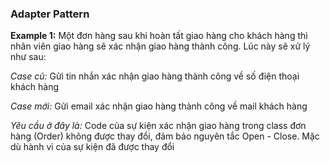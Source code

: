 ### Adapter Pattern
**Example 1:** 
Một đơn hàng sau khi hoàn tất giao hàng cho khách hàng thì nhân viên giao hàng
sẽ xác nhận giao hàng thành công. Lúc này sẽ xử lý như sau:

*Case cũ:*
Gửi tin nhắn xác nhận giao hàng thành công về số điện thoại khách hàng

*Case mới:*
Gửi email xác nhận giao hàng thành công về mail khách hàng

*Yêu cầu ở đây là:*
Code của sự kiện xác nhận giao hàng trong class đơn hàng (Order) không được
thay đổi, đảm bảo nguyên tắc Open - Close. Mặc dù hành vi của sự kiện đã 
được thay đổi

